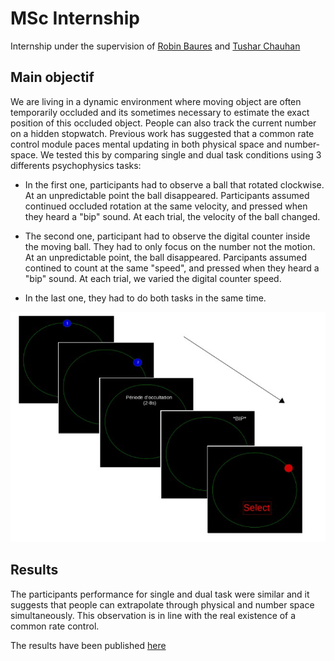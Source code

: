 # MSc Internship


Internship under the supervision of [Robin Baures](http://cerco.ups-tlse.fr/) and [Tushar Chauhan](http://cerco.ups-tlse.fr/)

## Main objectif

We are living in a dynamic environment where moving object are often temporarily occluded and its sometimes necessary to estimate the exact position of this occluded object. People can also track the current number on a hidden stopwatch. Previous work has suggested that a common rate control module paces mental updating in both physical space and number-space. We tested this by comparing single and dual task conditions using 3 differents psychophysics tasks:

- In the first one, participants had to observe a ball that rotated clockwise. At an unpredictable point the ball disappeared. Participants assumed continued occluded rotation at the same velocity, and pressed when they heard a "bip" sound. At each trial, the velocity of the ball changed.

- The second one, participant had to observe the digital counter inside the moving ball. They had to only focus on the number not the motion. At an unpredictable point, the ball disappeared. Parcipants assumed contined to count at the same "speed", and pressed when they heard a "bip" sound. At each trial, we varied the digital counter speed.

- In the last one, they had to do both tasks in the same time.

![Prediction Motion Task](motionprediction.PNG)

## Results

The participants performance for single and dual task were similar and it suggests that people can extrapolate through physical and number space simultaneously. This observation is in line with the real existence of a common rate control.

The results have been published [here](https://www.biorxiv.org/content/biorxiv/early/2020/03/10/2020.03.10.985424.full.pdf)
